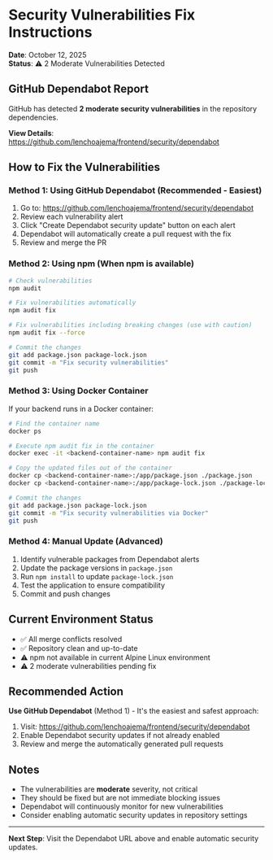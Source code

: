 # Security Vulnerabilities Fix Instructions

**Date**: October 12, 2025  
**Status**: ⚠️ 2 Moderate Vulnerabilities Detected

## GitHub Dependabot Report
GitHub has detected **2 moderate security vulnerabilities** in the repository dependencies.

**View Details**: https://github.com/lenchoajema/frontend/security/dependabot

## How to Fix the Vulnerabilities

### Method 1: Using GitHub Dependabot (Recommended - Easiest)
1. Go to: https://github.com/lenchoajema/frontend/security/dependabot
2. Review each vulnerability alert
3. Click "Create Dependabot security update" button on each alert
4. Dependabot will automatically create a pull request with the fix
5. Review and merge the PR

### Method 2: Using npm (When npm is available)
```bash
# Check vulnerabilities
npm audit

# Fix vulnerabilities automatically
npm audit fix

# Fix vulnerabilities including breaking changes (use with caution)
npm audit fix --force

# Commit the changes
git add package.json package-lock.json
git commit -m "Fix security vulnerabilities"
git push
```

### Method 3: Using Docker Container
If your backend runs in a Docker container:
```bash
# Find the container name
docker ps

# Execute npm audit fix in the container
docker exec -it <backend-container-name> npm audit fix

# Copy the updated files out of the container
docker cp <backend-container-name>:/app/package.json ./package.json
docker cp <backend-container-name>:/app/package-lock.json ./package-lock.json

# Commit the changes
git add package.json package-lock.json
git commit -m "Fix security vulnerabilities via Docker"
git push
```

### Method 4: Manual Update (Advanced)
1. Identify vulnerable packages from Dependabot alerts
2. Update the package versions in `package.json`
3. Run `npm install` to update `package-lock.json`
4. Test the application to ensure compatibility
5. Commit and push changes

## Current Environment Status
- ✅ All merge conflicts resolved
- ✅ Repository clean and up-to-date
- ⚠️ npm not available in current Alpine Linux environment
- ⚠️ 2 moderate vulnerabilities pending fix

## Recommended Action
**Use GitHub Dependabot** (Method 1) - It's the easiest and safest approach:
1. Visit: https://github.com/lenchoajema/frontend/security/dependabot
2. Enable Dependabot security updates if not already enabled
3. Review and merge the automatically generated pull requests

## Notes
- The vulnerabilities are **moderate** severity, not critical
- They should be fixed but are not immediate blocking issues
- Dependabot will continuously monitor for new vulnerabilities
- Consider enabling automatic security updates in repository settings

---

**Next Step**: Visit the Dependabot URL above and enable automatic security updates.
